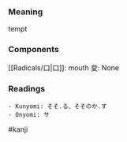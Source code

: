 ### Meaning

tempt

### Components

[[Radicals/口|口]]: mouth 夋: None

### Readings

```
- Kunyomi: そそ.る、そそのか.す
- Onyomi: サ
```

#kanji